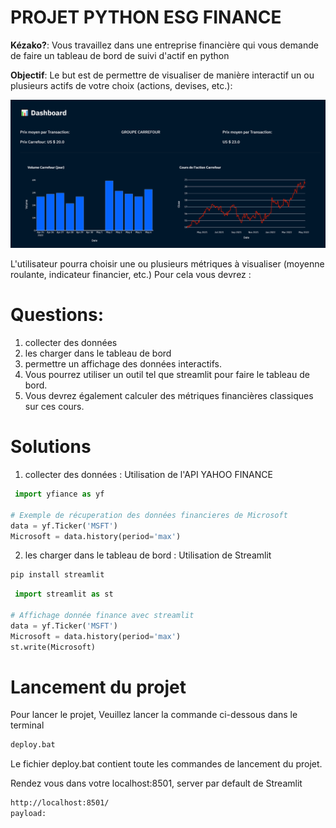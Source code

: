 # PROJET PYTHON ESG FINANCE

**Kézako?**: 
Vous travaillez dans une entreprise financière qui vous demande de faire un tableau de bord de suivi d'actif en python
 
**Objectif**: Le but est de permettre de visualiser de manière interactif un ou plusieurs actifs de votre choix (actions, devises, etc.):

![architectuere](./img/dashboard.PNG)

L'utilisateur pourra choisir une ou plusieurs métriques à visualiser (moyenne roulante, indicateur financier, etc.)
Pour cela vous devrez : 


# Questions:

1. collecter des données
2. les charger dans le tableau de bord
3. permettre un affichage des données interactifs.
4. Vous pourrez utiliser un outil tel que streamlit pour faire le tableau de bord.
5. Vous devrez également calculer des métriques financières classiques sur ces cours.
 
# Solutions
1. collecter des données : Utilisation de l'API YAHOO FINANCE
```python
 import yfiance as yf

# Exemple de récuperation des données financieres de Microsoft
data = yf.Ticker('MSFT')
Microsoft = data.history(period='max')
```
2. les charger dans le tableau de bord : Utilisation de Streamlit
```bash
pip install streamlit
```

```python
 import streamlit as st

# Affichage donnée finance avec streamlit
data = yf.Ticker('MSFT')
Microsoft = data.history(period='max')
st.write(Microsoft)
```
# Lancement du projet 
Pour lancer le projet, Veuillez lancer la commande ci-dessous dans le terminal
```bash
deploy.bat
```
Le fichier deploy.bat contient toute les commandes de lancement du projet.


Rendez vous dans votre localhost:8501, server par default de Streamlit

```bash
http://localhost:8501/
payload:
```